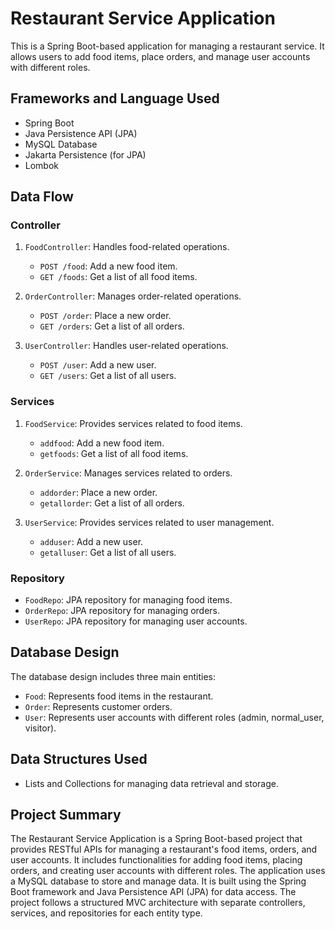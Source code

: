# Restaurant Service ApplicationThis is a Spring Boot-based application for managing a restaurant service. It allows users to add food items, place orders, and manage user accounts with different roles.## Frameworks and Language Used- Spring Boot- Java Persistence API (JPA)- MySQL Database- Jakarta Persistence (for JPA)- Lombok## Data Flow### Controller1. `FoodController`: Handles food-related operations.   - `POST /food`: Add a new food item.   - `GET /foods`: Get a list of all food items.2. `OrderController`: Manages order-related operations.   - `POST /order`: Place a new order.   - `GET /orders`: Get a list of all orders.3. `UserController`: Handles user-related operations.   - `POST /user`: Add a new user.   - `GET /users`: Get a list of all users.### Services1. `FoodService`: Provides services related to food items.   - `addfood`: Add a new food item.   - `getfoods`: Get a list of all food items.2. `OrderService`: Manages services related to orders.   - `addorder`: Place a new order.   - `getallorder`: Get a list of all orders.3. `UserService`: Provides services related to user management.   - `adduser`: Add a new user.   - `getalluser`: Get a list of all users.### Repository- `FoodRepo`: JPA repository for managing food items.- `OrderRepo`: JPA repository for managing orders.- `UserRepo`: JPA repository for managing user accounts.## Database DesignThe database design includes three main entities:- `Food`: Represents food items in the restaurant.- `Order`: Represents customer orders.- `User`: Represents user accounts with different roles (admin, normal_user, visitor).## Data Structures Used- Lists and Collections for managing data retrieval and storage.## Project SummaryThe Restaurant Service Application is a Spring Boot-based project that provides RESTful APIs for managing a restaurant's food items, orders, and user accounts. It includes functionalities for adding food items, placing orders, and creating user accounts with different roles. The application uses a MySQL database to store and manage data. It is built using the Spring Boot framework and Java Persistence API (JPA) for data access. The project follows a structured MVC architecture with separate controllers, services, and repositories for each entity type.